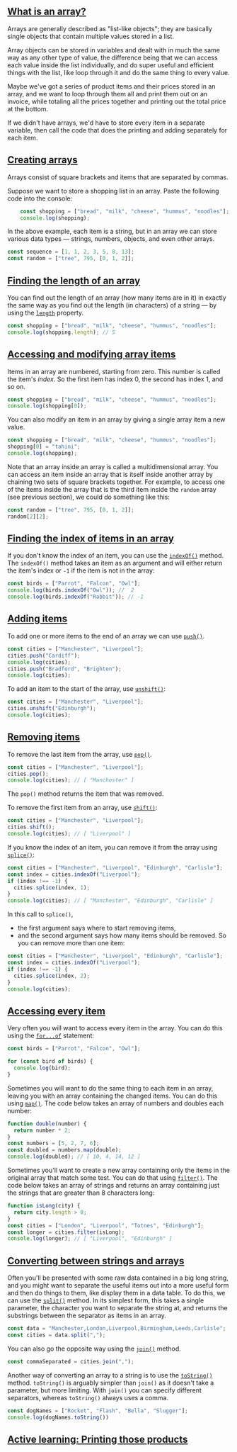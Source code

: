 ## [What is an array?](https://developer.mozilla.org/en-US/docs/Learn/JavaScript/First_steps/Arrays#what_is_an_array)

Arrays are generally described as "list-like objects"; they are basically single objects that contain multiple values stored in a list. 

Array objects can be stored in variables and dealt with in much the same way as any other type of value, the difference being that we can access each value inside the list individually, and do super useful and efficient things with the list,  like loop through it and do the same thing to every value. 

Maybe we've got a series of product items and their prices stored in an array, and we want to loop through them all and print them out on an invoice, while totaling all the prices together and printing out the total price at the bottom.

If we didn't have arrays, we'd have to store every item in a separate variable, then call the code that does the printing and adding separately for each item.

## [Creating arrays](https://developer.mozilla.org/en-US/docs/Learn/JavaScript/First_steps/Arrays#creating_arrays)

Arrays consist of square brackets and items that are separated by commas.

Suppose we want to store a shopping list in an array. Paste the following code into the console:

```js
    const shopping = ["bread", "milk", "cheese", "hummus", "noodles"];
    console.log(shopping);
```

In the above example, each item is a string, but in an array we can store various data types — strings, numbers, objects, and even other arrays.

```js
const sequence = [1, 1, 2, 3, 5, 8, 13];
const random = ["tree", 795, [0, 1, 2]];
```

## [Finding the length of an array](https://developer.mozilla.org/en-US/docs/Learn/JavaScript/First_steps/Arrays#finding_the_length_of_an_array)

You can find out the length of an array (how many items are in it) in exactly the same way as you find out the length (in characters) of a string — by using the [`length`](https://developer.mozilla.org/en-US/docs/Web/JavaScript/Reference/Global_Objects/Array/length) property.

```js
const shopping = ["bread", "milk", "cheese", "hummus", "noodles"];
console.log(shopping.length); // 5
```

## [Accessing and modifying array items](https://developer.mozilla.org/en-US/docs/Learn/JavaScript/First_steps/Arrays#accessing_and_modifying_array_items)

Items in an array are numbered, starting from zero. This number is called the item's  _index_. So the first item has index 0, the second has index 1, and so on.

```js
const shopping = ["bread", "milk", "cheese", "hummus", "noodles"];
console.log(shopping[0]);
```

You can also modify an item in an array by giving a single array item a new value.

```js
const shopping = ["bread", "milk", "cheese", "hummus", "noodles"];
shopping[0] = "tahini";
console.log(shopping);
```

Note that an array inside an array is called a multidimensional array. You can access an item inside an array that is itself inside another array by chaining two sets of square brackets together. For example, to access one of the items inside the array that is the third item inside the `random` array (see previous section), we could do something like this:

```js
const random = ["tree", 795, [0, 1, 2]];
random[2][2];
```

## [Finding the index of items in an array](https://developer.mozilla.org/en-US/docs/Learn/JavaScript/First_steps/Arrays#finding_the_index_of_items_in_an_array)

If you don't know the index of an item, you can use the  [`indexOf()`](https://developer.mozilla.org/en-US/docs/Web/JavaScript/Reference/Global_Objects/Array/indexOf)  method. The  `indexOf()`  method takes an item as an argument and will either return the item's index or  `-1`  if the item is not in the array:

```js
const birds = ["Parrot", "Falcon", "Owl"];
console.log(birds.indexOf("Owl")); //  2
console.log(birds.indexOf("Rabbit")); // -1
```

## [Adding items](https://developer.mozilla.org/en-US/docs/Learn/JavaScript/First_steps/Arrays#adding_items)

To add one or more items to the end of an array we can use  [`push()`](https://developer.mozilla.org/en-US/docs/Web/JavaScript/Reference/Global_Objects/Array/push).

```js
const cities = ["Manchester", "Liverpool"];
cities.push("Cardiff");
console.log(cities);
cities.push("Bradford", "Brighton");
console.log(cities);
```

To add an item to the start of the array, use  [`unshift()`](https://developer.mozilla.org/en-US/docs/Web/JavaScript/Reference/Global_Objects/Array/unshift):

```js
const cities = ["Manchester", "Liverpool"];
cities.unshift("Edinburgh");
console.log(cities); 
```

## [Removing items](https://developer.mozilla.org/en-US/docs/Learn/JavaScript/First_steps/Arrays#removing_items)

To remove the last item from the array, use  [`pop()`](https://developer.mozilla.org/en-US/docs/Web/JavaScript/Reference/Global_Objects/Array/pop).

```js
const cities = ["Manchester", "Liverpool"];
cities.pop();
console.log(cities); // [ "Manchester" ]
```

The  `pop()`  method returns the item that was removed.

To remove the first item from an array, use  [`shift()`](https://developer.mozilla.org/en-US/docs/Web/JavaScript/Reference/Global_Objects/Array/shift):

```js
const cities = ["Manchester", "Liverpool"];
cities.shift();
console.log(cities); // [ "Liverpool" ]
```

If you know the index of an item, you can remove it from the array using  [`splice()`](https://developer.mozilla.org/en-US/docs/Web/JavaScript/Reference/Global_Objects/Array/splice):

```js
const cities = ["Manchester", "Liverpool", "Edinburgh", "Carlisle"];
const index = cities.indexOf("Liverpool");
if (index !== -1) {
  cities.splice(index, 1);
}
console.log(cities); // [ "Manchester", "Edinburgh", "Carlisle" ]
```

In this call to  `splice()`, 
- the first argument says where to start removing items, 
- and the second argument says how many items should be removed. 
So you can remove more than one item:

```js
const cities = ["Manchester", "Liverpool", "Edinburgh", "Carlisle"];
const index = cities.indexOf("Liverpool");
if (index !== -1) {
  cities.splice(index, 2);
}
console.log(cities);
```

## [Accessing every item](https://developer.mozilla.org/en-US/docs/Learn/JavaScript/First_steps/Arrays#accessing_every_item)

Very often you will want to access every item in the array. You can do this using the  [`for...of`](https://developer.mozilla.org/en-US/docs/Web/JavaScript/Reference/Statements/for...of)  statement:

```js
const birds = ["Parrot", "Falcon", "Owl"];

for (const bird of birds) {
  console.log(bird);
}
```

Sometimes you will want to do the same thing to each item in an array, leaving you with an array containing the changed items. You can do this using  [`map()`](https://developer.mozilla.org/en-US/docs/Web/JavaScript/Reference/Global_Objects/Array/map). The code below takes an array of numbers and doubles each number:

```js
function double(number) {
  return number * 2;
}
const numbers = [5, 2, 7, 6];
const doubled = numbers.map(double);
console.log(doubled); // [ 10, 4, 14, 12 ]
```

Sometimes you'll want to create a new array containing only the items in the original array that match some test. You can do that using  [`filter()`](https://developer.mozilla.org/en-US/docs/Web/JavaScript/Reference/Global_Objects/Array/filter). The code below takes an array of strings and returns an array containing just the strings that are greater than 8 characters long:

```js
function isLong(city) {
  return city.length > 8;
}
const cities = ["London", "Liverpool", "Totnes", "Edinburgh"];
const longer = cities.filter(isLong);
console.log(longer); // [ "Liverpool", "Edinburgh" ]
```

## [Converting between strings and arrays](https://developer.mozilla.org/en-US/docs/Learn/JavaScript/First_steps/Arrays#converting_between_strings_and_arrays)

Often you'll be presented with some raw data contained in a big long string, and you might want to separate the useful items out into a more useful form and then do things to them, like display them in a data table. To do this, we can use the  [`split()`](https://developer.mozilla.org/en-US/docs/Web/JavaScript/Reference/Global_Objects/String/split)  method. In its simplest form, this takes a single parameter, the character you want to separate the string at, and returns the substrings between the separator as items in an array.

```js
const data = "Manchester,London,Liverpool,Birmingham,Leeds,Carlisle";
const cities = data.split(",");
```

You can also go the opposite way using the [`join()`](https://developer.mozilla.org/en-US/docs/Web/JavaScript/Reference/Global_Objects/Array/join) method.

```js
const commaSeparated = cities.join(",");
```

Another way of converting an array to a string is to use the [`toString()`](https://developer.mozilla.org/en-US/docs/Web/JavaScript/Reference/Global_Objects/Array/toString) method. `toString()` is arguably simpler than `join()` as it doesn't take a parameter, but more limiting. With `join()` you can specify different separators, whereas `toString()` always uses a comma.

```js
const dogNames = ["Rocket", "Flash", "Bella", "Slugger"];
console.log(dogNames.toString())
```

## [Active learning: Printing those products](https://developer.mozilla.org/en-US/docs/Learn/JavaScript/First_steps/Arrays#active_learning_printing_those_products)

